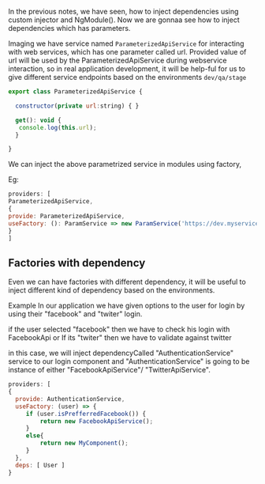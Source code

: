 In the previous notes, we have seen, how to inject dependencies using custom injector and NgModule(). Now we are gonnaa see how to
inject dependencies which has parameters.

Imaging we have service named ```ParameterizedApiService``` for interacting with web services, which has one parameter called url. Provided value of url will be used by the ParameterizedApiService during webservice interaction, so in real application development, it will be help-ful for us to give different service
endpoints based on the environments ```dev/qa/stage```
```js
export class ParameterizedApiService {

  constructor(private url:string) { }

  get(): void {
   console.log(this.url);
  }

}

```
We can inject the above parametrized service in modules using factory,

Eg:
```js
providers: [
ParameterizedApiService,
{
provide: ParameterizedApiService,
useFactory: (): ParamService => new ParamService('https://dev.myservice.com/get')
}
]
```
## Factories with dependency

Even we can have factories with different dependency, it will be useful to inject different kind of dependency based on the environments.

Example 
In our application we have given options to the user for login by using their "facebook" and "twiter" login.

if the user selected "facebook" then we have to check his login with FacebookApi or If its "twiter" then we have to validate against twitter
 
 in this case, we will inject dependencyCalled "AuthenticationService" service to our login component and "AuthenticationService" is going to be instance of either "FacebookApiService"/ "TwitterApiService".
 
 ```js   
 providers: [
 {
   provide: AuthenticationService,
   useFactory: (user) => {
      if (user.isPrefferredFacebook()) {
          return new FacebookApiService();
      }
      else{
          return new MyComponent();
      }
   },
   deps: [ User ]
}

```



